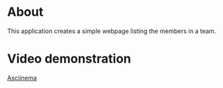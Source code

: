 # About
This application creates a simple webpage listing the members in a team.

# Video demonstration
[Asciinema](https://asciinema.org/a/jt1IEoEpdj33UubpypoIFu3BB)
